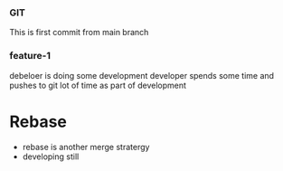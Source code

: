 ### GIT

This is first commit from main branch

### feature-1

debeloer is doing some development
developer spends some time and pushes to git lot of time as part of development

# Rebase
* rebase is another merge stratergy
* developing still
